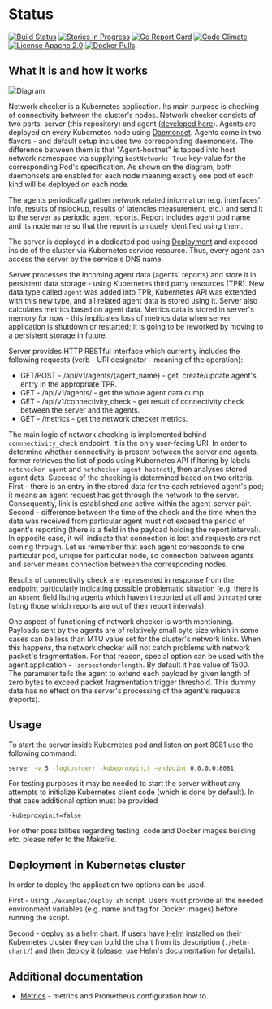 # Status

[![Build Status](https://goo.gl/XzSwDu)](https://goo.gl/bx20uy)
[![Stories in Progress](https://goo.gl/Y3SfPH)](https://goo.gl/eY1d9l)
[![Go Report Card](https://goo.gl/EN7y2i)](https://goo.gl/ultF3D)
[![Code Climate](https://goo.gl/F5iNWP)](https://goo.gl/mGsQj1)
[![License Apache 2.0](https://goo.gl/joRzTI)](https://goo.gl/pbOuG0)
[![Docker Pulls](https://goo.gl/ZYz1nt)](https://goo.gl/nAfD9C)

## What it is and how it works

![Diagram](diagram.png)

Network checker is a Kubernetes application. Its main purpose is checking
of connectivity between the cluster's nodes. Network checker consists of two
parts: server (this repository) and agent
([developed here](https://github.com/Mirantis/k8s-netchecker-agent)). Agents
are deployed on every Kubernetes node using
[Daemonset](https://kubernetes.io/docs/concepts/workloads/controllers/daemonset/).
Agents come in two flavors - and default setup includes two corresponding
daemonsets. The difference between them is that "Agent-hostnet" is tapped into
host network namespace via supplying `hostNetwork: True` key-value for the
corresponding Pod's specification. As shown on the diagram, both daemonsets
are enabled for each node meaning exactly one pod of each kind will be deployed
on each node.

The agents periodically gather network related information
(e.g. interfaces' info, results of nslookup, results of latencies measurement,
etc.) and send it to the server as periodic agent reports.
Report includes agent pod name and its node name so that the report is uniquely
identified using them.

The server is deployed in a dedicated pod using
[Deployment](https://kubernetes.io/docs/concepts/workloads/controllers/deployment/)
and exposed inside of the cluster via Kubernetes service resource. Thus, every
agent can access the server by the service's DNS name.

Server processes the incoming agent data (agents' reports) and store it in
persistent data storage - using Kubernetes third party resources (TPR). New data
type called `agent` was added into TPR, Kubernetes API was extended with this
new type, and all related agent data is stored using it.
Server also calculates metrics based on agent data. Metrics data is stored in
server's memory for now - this implicates loss of metrics data when server
application is shutdown or restarted; it is going to be reworked by moving to
a persistent storage in future.

Server provides HTTP RESTful interface which currently includes the following
requests (verb - URI designator - meaning of the operation):

- GET/POST - /api/v1/agents/{agent_name} - get, create/update agent's entry in
  the appropriate TPR.
- GET - /api/v1/agents/ - get the whole agent data dump.
- GET - /api/v1/connectivity_check - get result of connectivity check between
  the server and the agents.
- GET - /metrics - get the network checker metrics.

The main logic of network checking is implemented behind `connnectivity_check`
endpoint. It is the only user-facing URI.
In order to determine whether connectivity is present between the server and
agents, former retrieves the list of pods using Kubernetes API
(filtering by labels `netchecker-agent` and `netchecker-agent-hostnet`), then
analyses stored agent data.
Success of the checking is determined based on two criteria. First - there is an
entry in the stored data for the each retrieved agent's pod; it means an agent
request has got through the network to the server. Consequently, link is
established and active within the agent-server pair.
Second - difference between the time of the check and the time when the data
was received from particular agent must not exceed the period of agent's
reporting (there is a field in the payload holding the report interval). In
opposite case, it will indicate that connection is lost and requests are not
coming through.
Let us remember that each agent corresponds to one particular pod, unique for
particular node, so connection between agents and server means connection
between the corresponding nodes.

Results of connectivity check are represented in response from the endpoint
particularly indicating possible problematic situation (e.g. there is an
`Absent` field listing agents which haven't reported at all and `Outdated` one
listing those which reports are out of their report intervals).

One aspect of functioning of network checker is worth mentioning. Payloads sent
by the agents are of relatively small byte size which in some cases can be less
than MTU value set for the cluster's network links. When this happens, the
network checker will not catch problems with network packet's fragmentation.
For that reason, special option can be used with the agent application -
`-zeroextenderlength`. By default it has value of 1500. The parameter tells
the agent to extend each payload by given length of zero bytes to exceed
packet fragmentation trigger threshold. This dummy data has no effect on the
server's processing of the agent's requests (reports).

## Usage

To start the server inside Kubernetes pod and listen on port 8081 use the
following command:

```bash
server -v 5 -logtostderr -kubeproxyinit -endpoint 0.0.0.0:8081
```

For testing purposes it may be needed to start the server without any attempts
to initialize Kubernetes client code (which is done by default). In that case
additional option must be provided

```
-kubeproxyinit=false
```

For other possibilities regarding testing, code and Docker images building etc.
please refer to the Makefile.

## Deployment in Kubernetes cluster

In order to deploy the application two options can be used.

First - using `./examples/deploy.sh` script. Users must provide all the needed
environment variables (e.g. name and tag for Docker images) before running the
script.

Second - deploy as a helm chart. If users have
[Helm](https://github.com/kubernetes/helm) installed on their Kubernetes cluster
they can build the chart from its description (`./helm-chart/`) and then deploy
it (please, use Helm's documentation for details).

## Additional documentation

- [Metrics](doc/metrics.md) - metrics and Prometheus configuration how to.
